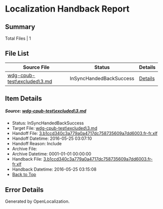 # <a name='report-top'></a> Localization Handback Report

## Summary
 Total Files | 1

## File List
 Source File | Status | Details 
 ----------- | ------ | ------- 
 [wdg-cpub-test\excluded\3.md](https://github.com/OpenLocalizationOrg/wdg-cpub-test/blob/f6fa27d86656be70fc37a84493c8b01f0e9da757/wdg-cpub-test/excluded/3.md) | InSyncHandedBackSuccess | [Details](#c9cf1a2f7f3dd61acbaaa2c579d30ef47523c03a17)

## Item Details
##### <a name='c9cf1a2f7f3dd61acbaaa2c579d30ef47523c03a17'></a> Source: [wdg-cpub-test\excluded\3.md](https://github.com/OpenLocalizationOrg/wdg-cpub-test/blob/f6fa27d86656be70fc37a84493c8b01f0e9da757/wdg-cpub-test/excluded/3.md)
* Status: InSyncHandedBackSuccess
* Target File: [wdg-cpub-test\excluded\3.md](https://github.com/OpenLocalizationOrg/wdg-cpub-test.fr-fr/blob/5625a763bd26e71f699f6ce6c6bfb8e1638d6f02/wdg-cpub-test/excluded/3.md)
* Handoff File: [3.b1ccd340c3a779a0a4717dc758735609a7dd6003.fr-fr.xlf](https://github.com/OpenLocalizationOrg/olhandoff/blob/4a4a3bd20378722fee6538c5681b3964c51bb73e/ol-handoff/OpenLocalizationOrg/wdg-cpub-test.fr-fr/master/3.b1ccd340c3a779a0a4717dc758735609a7dd6003.fr-fr.xlf)
* Handoff Datetime: 2016-05-25 03:07:10
* Handoff Reason: Include
* Archive File: 
* Archive Datetime: 0001-01-01 00:00:00
* Handback File: [3.b1ccd340c3a779a0a4717dc758735609a7dd6003.fr-fr.xlf](https://github.com/OpenLocalizationOrg/olhandback/blob/a36bfbe104efdc9bd0ffe15e40063e41be3c9ab3/ol-handback/OpenLocalizationOrg/wdg-cpub-test.fr-fr/master/3.b1ccd340c3a779a0a4717dc758735609a7dd6003.fr-fr.xlf)
* Handback Datetime: 2016-05-25 03:15:08
* [Back to Top](#report-top)


## Error Details

Generated by OpenLocalization.

